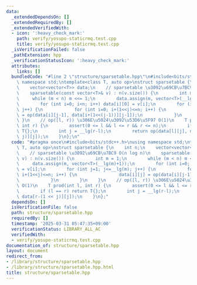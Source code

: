 ```yaml
---
data:
  _extendedDependsOn: []
  _extendedRequiredBy: []
  _extendedVerifiedWith:
  - icon: ':heavy_check_mark:'
    path: verify/yosupo-staticrmq.test.cpp
    title: verify/yosupo-staticrmq.test.cpp
  _isVerificationFailed: false
  _pathExtension: hpp
  _verificationStatusIcon: ':heavy_check_mark:'
  attributes:
    links: []
  bundledCode: "#line 2 \"structure/sparsetable.hpp\"\n#include<bits/stdc++.h>\nusing\
    \ namespace std;\ntemplate<class T, auto op>\nstruct sparsetable {\n    int n;\n\
    \    vector<vector<T>> data;\n    // sparsetable \u3092\u69CB\u7BC9 O(n log n)\n\
    \    sparsetable(const vector<T>& v) : n(v.size()) {\n        int m = 1;\n   \
    \     while (m < n) m <<= 1;\n        data.assign(m, vector<T>(__lg(m)+1));\n\
    \        for (int i=0; i<n; i++) data[i][0] = v[i];\n        for (int j=1; j<=__lg(m);\
    \ j++) {\n            for (int i=0; i+(1<<j)<=n; i++) {\n                data[i][j]\
    \ = op(data[i][j-1], data[i+(1<<(j-1))][j-1]);\n            }\n        }\n   \
    \ }\n    // op([l, r)) \u306E\u5024\u3092\u53D6\u5F97 O(1)\n    T prod(int l,\
    \ int r) {\n        assert(0 <= l && l <= r && r <= n);\n        if (l == r) return\
    \ T{};\n        int j = __lg(r-l);\n        return op(data[l][j], data[r-(1 <<\
    \ j)][j]);\n    }\n};\n"
  code: "#pragma once\n#include<bits/stdc++.h>\nusing namespace std;\ntemplate<class\
    \ T, auto op>\nstruct sparsetable {\n    int n;\n    vector<vector<T>> data;\n\
    \    // sparsetable \u3092\u69CB\u7BC9 O(n log n)\n    sparsetable(const vector<T>&\
    \ v) : n(v.size()) {\n        int m = 1;\n        while (m < n) m <<= 1;\n   \
    \     data.assign(m, vector<T>(__lg(m)+1));\n        for (int i=0; i<n; i++) data[i][0]\
    \ = v[i];\n        for (int j=1; j<=__lg(m); j++) {\n            for (int i=0;\
    \ i+(1<<j)<=n; i++) {\n                data[i][j] = op(data[i][j-1], data[i+(1<<(j-1))][j-1]);\n\
    \            }\n        }\n    }\n    // op([l, r)) \u306E\u5024\u3092\u53D6\u5F97\
    \ O(1)\n    T prod(int l, int r) {\n        assert(0 <= l && l <= r && r <= n);\n\
    \        if (l == r) return T{};\n        int j = __lg(r-l);\n        return op(data[l][j],\
    \ data[r-(1 << j)][j]);\n    }\n};"
  dependsOn: []
  isVerificationFile: false
  path: structure/sparsetable.hpp
  requiredBy: []
  timestamp: '2025-03-31 05:47:35+09:00'
  verificationStatus: LIBRARY_ALL_AC
  verifiedWith:
  - verify/yosupo-staticrmq.test.cpp
documentation_of: structure/sparsetable.hpp
layout: document
redirect_from:
- /library/structure/sparsetable.hpp
- /library/structure/sparsetable.hpp.html
title: structure/sparsetable.hpp
---
```

